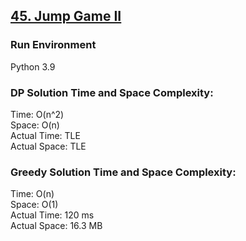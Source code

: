## [45. Jump Game II](https://leetcode.com/problems/jump-game-ii/)

### Run Environment
Python 3.9

### DP Solution Time and Space Complexity:
Time: O(n^2)  
Space: O(n)  
Actual Time: TLE  
Actual Space: TLE

### Greedy Solution Time and Space Complexity:
Time: O(n)  
Space: O(1)  
Actual Time: 120 ms   
Actual Space: 16.3 MB
